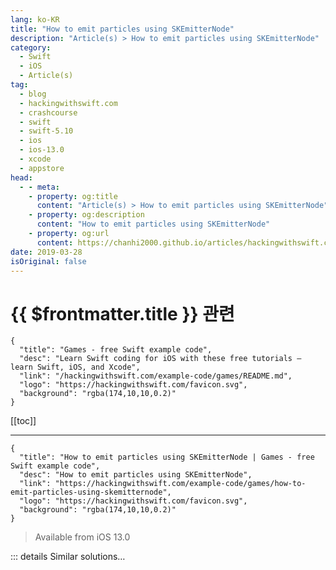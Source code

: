```yaml
---
lang: ko-KR
title: "How to emit particles using SKEmitterNode"
description: "Article(s) > How to emit particles using SKEmitterNode"
category:
  - Swift
  - iOS
  - Article(s)
tag: 
  - blog
  - hackingwithswift.com
  - crashcourse
  - swift
  - swift-5.10
  - ios
  - ios-13.0
  - xcode
  - appstore
head:
  - - meta:
    - property: og:title
      content: "Article(s) > How to emit particles using SKEmitterNode"
    - property: og:description
      content: "How to emit particles using SKEmitterNode"
    - property: og:url
      content: https://chanhi2000.github.io/articles/hackingwithswift.com/example-code/games/how-to-emit-particles-using-skemitternode.html
date: 2019-03-28
isOriginal: false
---
```


# {{ $frontmatter.title }} 관련

```component VPCard
{
  "title": "Games - free Swift example code",
  "desc": "Learn Swift coding for iOS with these free tutorials – learn Swift, iOS, and Xcode",
  "link": "/hackingwithswift.com/example-code/games/README.md",
  "logo": "https://hackingwithswift.com/favicon.svg",
  "background": "rgba(174,10,10,0.2)"
}
```

[[toc]]

---

```component VPCard
{
  "title": "How to emit particles using SKEmitterNode | Games - free Swift example code",
  "desc": "How to emit particles using SKEmitterNode",
  "link": "https://hackingwithswift.com/example-code/games/how-to-emit-particles-using-skemitternode",
  "logo": "https://hackingwithswift.com/favicon.svg",
  "background": "rgba(174,10,10,0.2)"
}
```

> Available from iOS 13.0

<!-- TODO: 작성 -->

<!-- 
SpriteKit has built-in support for particle systems, which are a realistic and fast way to create effects such as smoke, fire and snow. Even better, Xcode has a built-in visual particle editor so that you can tweak your designs until they look exactly right.

To get started, right-click on your project in Xcode and choose New File. Select iOS > Resource > SpriteKit Particle File, then choose the Smoke template and click Next to name your effect. Once that's done, your particle will be opened immediately in the visual editor so you can adjust its design.

When it comes to using your effect, just create a new `SKEmitterNode` object using the name of your particle effect, like this:

```swift
if let particles = SKEmitterNode(fileNamed: "yourParticleFile.sks") {
    particles.position = player.position
    addChild(particles)
}
```

Obviously you will want to set your own position rather than using an example `player` node.

-->

::: details Similar solutions…

<!--
/example-code/calayer/how-to-emit-particles-using-caemitterlayer">How to emit particles using CAEmitterLayer 
/example-code/games/how-to-advance-time-in-an-skemitternode-using-advancesimulationtime">How to advance time in an SKEmitterNode using advanceSimulationTime() 
/quick-start/swiftui/how-to-create-multi-column-lists-using-table">How to create multi-column lists using Table 
/quick-start/concurrency/how-to-use-mainactor-to-run-code-on-the-main-queue">How to use @MainActor to run code on the main queue 
/quick-start/swiftui/how-to-add-advanced-text-styling-using-attributedstring">How to add advanced text styling using AttributedString</a>
-->

